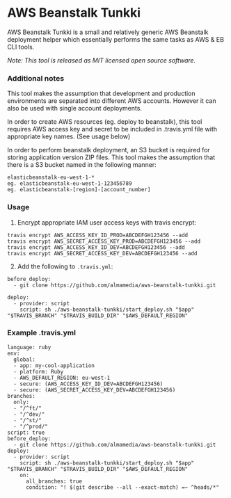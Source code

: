 # AWS Beanstalk Tunkki

AWS Beanstalk Tunkki is a small and relatively generic AWS Beanstalk deployment helper which essentially performs the same tasks as AWS & EB CLI tools.

*Note: This tool is released as MIT licensed open source software.*

### Additional notes
This tool makes the assumption that development and production environments are separated into different AWS accounts. However it can also be used with single account deployments.

In order to create AWS resources (eg. deploy to beanstalk), this tool requires AWS access key and secret to be included in .travis.yml file with appropriate key names. (See usage below)

In order to perform beanstalk deployment, an S3 bucket is required for storing application version ZIP files.
This tool makes the assumption that there is a S3 bucket named in the following manner:
```
elasticbeanstalk-eu-west-1-*
eg. elasticbeanstalk-eu-west-1-123456789
eg. elasticbeanstalk-[region]-[account_number]
```

### Usage
1. Encrypt appropriate IAM user access keys with travis encrypt:
```
travis encrypt AWS_ACCESS_KEY_ID_PROD=ABCDEFGH123456 --add
travis encrypt AWS_SECRET_ACCESS_KEY_PROD=ABCDEFGH123456 --add
travis encrypt AWS_ACCESS_KEY_ID_DEV=ABCDEFGH123456 --add
travis encrypt AWS_SECRET_ACCESS_KEY_DEV=ABCDEFGH123456 --add
```
2. Add the following to `.travis.yml`:
```
before_deploy:
  - git clone https://github.com/almamedia/aws-beanstalk-tunkki.git
```
```
deploy:
  - provider: script
    script: sh ./aws-beanstalk-tunkki/start_deploy.sh "$app" "$TRAVIS_BRANCH" "$TRAVIS_BUILD_DIR" "$AWS_DEFAULT_REGION"
```

### Example .travis.yml
```
language: ruby
env:
  global:
  - app: my-cool-application
  - platform: Ruby
  - AWS_DEFAULT_REGION: eu-west-1
  - secure: (AWS_ACCESS_KEY_ID_DEV=ABCDEFGH123456)
  - secure: (AWS_SECRET_ACCESS_KEY_DEV=ABCDEFGH123456)
branches:
  only:
  - "/^ft/"
  - "/^dev/"
  - "/^st/"
  - "/^prod/"
script: true
before_deploy:
  - git clone https://github.com/almamedia/aws-beanstalk-tunkki.git
deploy:
  - provider: script
    script: sh ./aws-beanstalk-tunkki/start_deploy.sh "$app" "$TRAVIS_BRANCH" "$TRAVIS_BUILD_DIR" "$AWS_DEFAULT_REGION"
    on:
      all_branches: true
      condition: "! $(git describe --all --exact-match) =~ ^heads/*"
```
